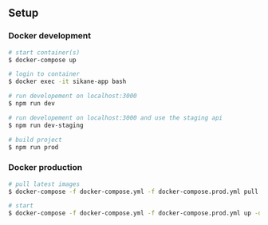 ## Setup

### Docker development

``` bash
# start container(s)
$ docker-compose up

# login to container
$ docker exec -it sikane-app bash

# run developement on localhost:3000
$ npm run dev

# run developement on localhost:3000 and use the staging api
$ npm run dev-staging

# build project
$ npm run prod
```

### Docker production

``` bash
# pull latest images
$ docker-compose -f docker-compose.yml -f docker-compose.prod.yml pull

# start
$ docker-compose -f docker-compose.yml -f docker-compose.prod.yml up -d --remove-orphans
```

